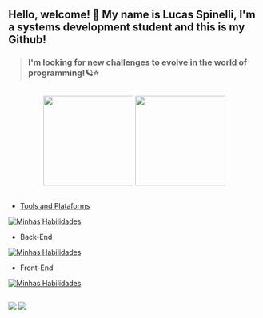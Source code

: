## Hello, welcome! 👋 My name is Lucas Spinelli, I'm a systems development student and this is my Github!

>### I'm looking for new challenges to evolve in the world of programming!🪐⭐

##

<div align="center">
         <img height="180em" src="https://github-readme-stats.vercel.app/api?username=LucasSpinelli003&show_icons=true&theme=radical"/>
         <a href="https://github.com/LucasSpinelli003">
        <img height="180em" src="https://github-readme-stats.vercel.app/api/top-langs/?username=LucasSpinelli003&langs_count=10&count_private=true&theme=radical&layout=compact"/>
</div>

##
         
- Tools and Plataforms

[![Minhas Habilidades](https://skillicons.dev/icons?i=visualstudio,git,bash,linux,docker,azure,aws,eclipse,vscode)](https://skillicons.dev)

- Back-End

[![Minhas Habilidades](https://skillicons.dev/icons?i=javascript,nodejs,java,python,sqlite,vite)](https://skillicons.dev)

- Front-End

[![Minhas Habilidades](https://skillicons.dev/icons?i=html,css,javascript,nodejs,react,java,python,sqlite,mysql,vite)](https://skillicons.dev)



## 

<div>
    <a href="https://www.linkedin.com/in/lucas-fernando-andrade-spinelli-224258256/" target="_blank"><img src="https://img.shields.io/badge/-LinkedIn-%230077B5?style=for-the-badge&logo=linkedin&logoColor=white" target="_blank"></a> 
    <a href = "mailto:lucaszk003@gmail.com"><img src="https://img.shields.io/badge/Gmail-D14836?style=for-the-badge&logo=gmail&logoColor=white" target="_blank"></a>
</div>



<!--
**LucasSpinelli003/LucasSpinelli003** is a ✨ _special_ ✨ repository because its `README.md` (this file) appears on your GitHub profile.

Here are some ideas to get you started:

- 🔭 I’m currently working on ...
- 🌱 I’m currently learning ...
- 👯 I’m looking to collaborate on ...
- 🤔 I’m looking for help with ...
- 💬 Ask me about ...
- 📫 How to reach me: ...
- 😄 Pronouns: ...
- ⚡ Fun fact: ...
-->
